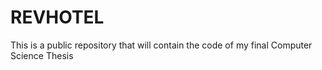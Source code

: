 # REVHOTEL
This is a public repository that will contain the code of my final Computer Science Thesis
